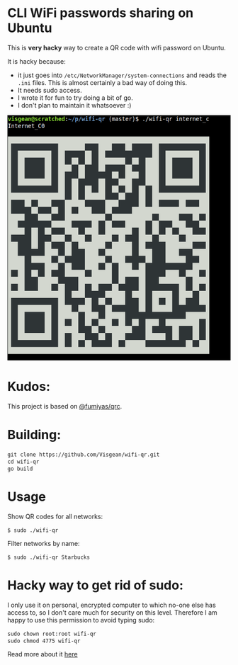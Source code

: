 # CLI WiFi passwords sharing on Ubuntu

This is **very hacky** way to create a QR code with wifi password on Ubuntu. 

It is hacky because:
- it just goes into `/etc/NetworkManager/system-connections` and reads the `.ini` files. This is almost certainly a bad way of doing this. 
- It needs sudo access.
- I wrote it for fun to try doing a bit of go. 
- I don't plan to maintain it whatsoever :) 


![](example.png)

# Kudos:

This project is  based on [@fumiyas/qrc](https://github.com/fumiyas/qrc).



# Building:

```
git clone https://github.com/Visgean/wifi-qr.git
cd wifi-qr
go build
```

# Usage

Show QR codes for all networks:

```
$ sudo ./wifi-qr 
```

Filter networks by name:

```
$ sudo ./wifi-qr Starbucks
```


# Hacky way to get rid of sudo:

I only use it on personal, encrypted computer to which no-one else has access to, so I don't care much for security on this level. Therefore I am happy to use this permission to avoid typing sudo: 

```
sudo chown root:root wifi-qr
sudo chmod 4775 wifi-qr
```

Read more about it [here](https://unix.stackexchange.com/questions/18830/how-to-run-a-specific-program-as-root-without-a-password-prompt)